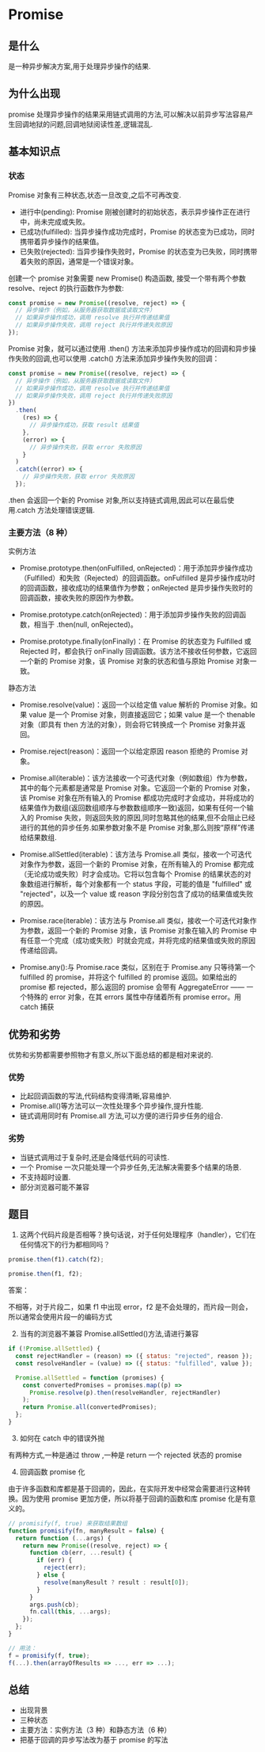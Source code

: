 # Promise

## 是什么

是一种异步解决方案,用于处理异步操作的结果.

## 为什么出现

promise 处理异步操作的结果采用链式调用的方法,可以解决以前异步写法容易产生回调地狱的问题,回调地狱阅读性差,逻辑混乱.

## 基本知识点

### 状态

Promise 对象有三种状态,状态一旦改变,之后不可再改变.

- 进行中(pending): Promise 刚被创建时的初始状态，表示异步操作正在进行中，尚未完成或失败。
- 已成功(fulfilled): 当异步操作成功完成时，Promise 的状态变为已成功，同时携带着异步操作的结果值。
- 已失败(rejected): 当异步操作失败时，Promise 的状态变为已失败，同时携带着失败的原因，通常是一个错误对象。

创建一个 promise 对象需要 new Promise() 构造函数, 接受一个带有两个参数 resolve、reject 的执行函数作为参数:

```js
const promise = new Promise((resolve, reject) => {
  // 异步操作（例如，从服务器获取数据或读取文件）
  // 如果异步操作成功，调用 resolve 执行并传递结果值
  // 如果异步操作失败，调用 reject 执行并传递失败原因
});
```

Promise 对象，就可以通过使用 .then() 方法来添加异步操作成功的回调和异步操作失败的回调,也可以使用 .catch() 方法来添加异步操作失败的回调：

```js
const promise = new Promise((resolve, reject) => {
  // 异步操作（例如，从服务器获取数据或读取文件）
  // 如果异步操作成功，调用 resolve 执行并传递结果值
  // 如果异步操作失败，调用 reject 执行并传递失败原因
})
  .then(
    (res) => {
      // 异步操作成功，获取 result 结果值
    },
    (error) => {
      // 异步操作失败，获取 error 失败原因
    }
  )
  .catch((error) => {
    // 异步操作失败，获取 error 失败原因
  });
```

.then 会返回一个新的 Promise 对象,所以支持链式调用,因此可以在最后使用.catch 方法处理错误逻辑.

### 主要方法（8 种）

实例方法

- Promise.prototype.then(onFulfilled, onRejected)：用于添加异步操作成功（Fulfilled）和失败（Rejected）的回调函数。onFulfilled 是异步操作成功时的回调函数，接收成功的结果值作为参数；onRejected 是异步操作失败时的回调函数，接收失败的原因作为参数。

- Promise.prototype.catch(onRejected)：用于添加异步操作失败的回调函数，相当于 .then(null, onRejected)。

- Promise.prototype.finally(onFinally)：在 Promise 的状态变为 Fulfilled 或 Rejected 时，都会执行 onFinally 回调函数。该方法不接收任何参数，它返回一个新的 Promise 对象，该 Promise 对象的状态和值与原始 Promise 对象一致。

静态方法

- Promise.resolve(value)：返回一个以给定值 value 解析的 Promise 对象。如果 value 是一个 Promise 对象，则直接返回它；如果 value 是一个 thenable 对象（即具有 then 方法的对象），则会将它转换成一个 Promise 对象并返回。

- Promise.reject(reason)：返回一个以给定原因 reason 拒绝的 Promise 对象。

- Promise.all(iterable)：该方法接收一个可迭代对象（例如数组）作为参数，其中的每个元素都是通常是 Promise 对象。它返回一个新的 Promise 对象，该 Promise 对象在所有输入的 Promise 都成功完成时才会成功，并将成功的结果值作为数组(返回数组顺序与参数数组顺序一致)返回，如果有任何一个输入的 Promise 失败，则返回失败的原因,同时忽略其他的结果,但不会阻止已经进行的其他的异步任务.如果参数对象不是 Promise 对象,那么则按“原样”传递给结果数组.

- Promise.allSettled(iterable)：该方法与 Promise.all 类似，接收一个可迭代对象作为参数，返回一个新的 Promise 对象，在所有输入的 Promise 都完成（无论成功或失败）时才会成功。它将以包含每个 Promise 的结果状态的对象数组进行解析，每个对象都有一个 status 字段，可能的值是 "fulfilled" 或 "rejected"，以及一个 value 或 reason 字段分别包含了成功的结果值或失败的原因。

- Promise.race(iterable)：该方法与 Promise.all 类似，接收一个可迭代对象作为参数，返回一个新的 Promise 对象，该 Promise 对象在输入的 Promise 中有任意一个完成（成功或失败）时就会完成，并将完成的结果值或失败的原因传递给回调。

- Promise.any():与 Promise.race 类似，区别在于 Promise.any 只等待第一个 fulfilled 的 promise，并将这个 fulfilled 的 promise 返回。如果给出的 promise 都 rejected，那么返回的 promise 会带有 AggregateError —— 一个特殊的 error 对象，在其 errors 属性中存储着所有 promise error。用 catch 捕获

## 优势和劣势

优势和劣势都需要参照物才有意义,所以下面总结的都是相对来说的.

### 优势

- 比起回调函数的写法,代码结构变得清晰,容易维护.
- Promise.all()等方法可以一次性处理多个异步操作,提升性能.
- 链式调用同时有 Promise.all 方法,可以方便的进行异步任务的组合.

### 劣势

- 当链式调用过于复杂时,还是会降低代码的可读性.
- 一个 Promise 一次只能处理一个异步任务,无法解决需要多个结果的场景.
- 不支持超时设置.
- 部分浏览器可能不兼容

## 题目

1. 这两个代码片段是否相等？换句话说，对于任何处理程序（handler），它们在任何情况下的行为都相同吗？

```js
promise.then(f1).catch(f2);
```

```js
promise.then(f1, f2);
```

答案：

不相等，对于片段二，如果 f1 中出现 error，f2 是不会处理的，而片段一则会，所以通常会使用片段一的编码方式

2. 当有的浏览器不兼容 Promise.allSettled()方法,请进行兼容

```js
if (!Promise.allSettled) {
  const rejectHandler = (reason) => ({ status: "rejected", reason });
  const resolveHandler = (value) => ({ status: "fulfilled", value });

  Promise.allSettled = function (promises) {
    const convertedPromises = promises.map((p) =>
      Promise.resolve(p).then(resolveHandler, rejectHandler)
    );
    return Promise.all(convertedPromises);
  };
}
```

3. 如何在 catch 中的错误外抛

有两种方式,一种是通过 throw ,一种是 return 一个 rejected 状态的 promise

4. 回调函数 promise 化

由于许多函数和库都是基于回调的，因此，在实际开发中经常会需要进行这种转换。因为使用 promise 更加方便，所以将基于回调的函数和库 promise 化是有意义的。

```js
// promisify(f, true) 来获取结果数组
function promisify(fn, manyResult = false) {
  return function (...args) {
    return new Promise((resolve, reject) => {
      function cb(err, ...result) {
        if (err) {
          reject(err);
        } else {
          resolve(manyResult ? result : result[0]);
        }
      }
      args.push(cb);
      fn.call(this, ...args);
    });
  };
}

// 用法：
f = promisify(f, true);
f(...).then(arrayOfResults => ..., err => ...);
```

## 总结

- 出现背景
- 三种状态
- 主要方法：实例方法（3 种）和静态方法（6 种）
- 把基于回调的异步写法改为基于 promise 的写法
